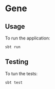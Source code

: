 Gene
====

Usage
-----

To run the application:

    sbt run

Testing
-------

To tun the tests:

    sbt test
